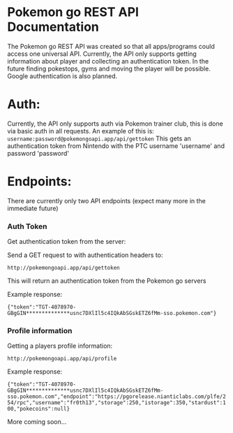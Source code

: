 # Pokemon go REST API Documentation
The Pokemon go REST API was created so that all apps/programs could access one universal API. Currently, the API only supports getting information about player and collecting an authentication token. In the future finding pokestops, gyms and moving the player will be possible. Google authentication is also planned.
# Auth:
Currently, the API only supports auth via Pokemon trainer club, this is done via basic auth in all requests.
An example of this is:
`username:password@pokemongoapi.app/api/gettoken`
This gets an authentication token from Nintendo with the PTC username 'username' and password 'password'
# Endpoints:

There are currently only two API endpoints (expect many more in the immediate future)
### Auth Token
Get authentication token from the server:

Send a GET request to with authentication headers to:

`http://pokemongoapi.app/api/gettoken`

This will return an authentication token from the Pokemon go servers

Example response:

`{"token":"TGT-4078970-GBgGIN**************usnc7DXlIl5c4IQkAbSGskETZ6fMm-sso.pokemon.com"}`

### Profile information

Getting a players profile information:

`http://pokemongoapi.app/api/profile`

Example response:

`{"token":"TGT-4078970-GBgGIN**************usnc7DXlIl5c4IQkAbSGskETZ6fMm-sso.pokemon.com","endpoint":"https://pgorelease.nianticlabs.com/plfe/254/rpc","username":"fr0th13","storage":250,"istorage":350,"stardust":100,"pokecoins":null}`



More coming soon...


